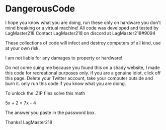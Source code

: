 # DangerousCode
I hope you know what you are doing, run these only on hardware you don't mind breaking or a virtual machine!
All code was developed and tested by LagMaster218
Contact LagMaster218 on discord at LagMaster218#9094

These collections of code will infect and destroy computers of all kind, use at your own risk.

I am not liable for any damages to property or hardware!
  
  Do not come suing me because you found this on a shady website, I made this code for recreational purposes only.
  if you are a genuine idiot, click off this page. Delete your Twitter account, take your computer outside and burn it.
  only run this code if you know what you are doing.
  
  To unlock the .ZIP files solve this math
  
  5x + 2 = 7x - 4
  
  The answer you paste in the password box.
  
  Thanks!
  LagMaster218
